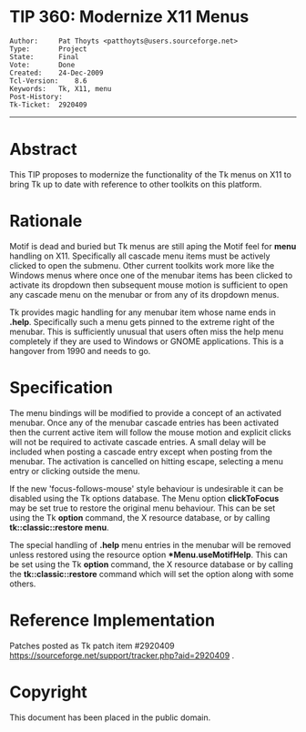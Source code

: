 # TIP 360: Modernize X11 Menus
	Author:		Pat Thoyts <patthoyts@users.sourceforge.net>
	Type:		Project
	State:		Final
	Vote:		Done
	Created:	24-Dec-2009
	Tcl-Version:	8.6
	Keywords:	Tk, X11, menu
	Post-History:	
	Tk-Ticket:	2920409
-----

# Abstract

This TIP proposes to modernize the functionality of the Tk menus on X11 to
bring Tk up to date with reference to other toolkits on this platform.

# Rationale

Motif is dead and buried but Tk menus are still aping the Motif feel for
**menu** handling on X11. Specifically all cascade menu items must be
actively clicked to open the submenu. Other current toolkits work more like
the Windows menus where once one of the menubar items has been clicked to
activate its dropdown then subsequent mouse motion is sufficient to open any
cascade menu on the menubar or from any of its dropdown menus.

Tk provides magic handling for any menubar item whose name ends in
**.help**. Specifically such a menu gets pinned to the extreme right of the
menubar. This is sufficiently unusual that users often miss the help menu
completely if they are used to Windows or GNOME applications. This is a
hangover from 1990 and needs to go.

# Specification

The menu bindings will be modified to provide a concept of an activated
menubar. Once any of the menubar cascade entries has been activated then the
current active item will follow the mouse motion and explicit clicks will not
be required to activate cascade entries. A small delay will be included when
posting a cascade entry except when posting from the menubar. The activation
is cancelled on hitting escape, selecting a menu entry or clicking outside the
menu.

If the new 'focus-follows-mouse' style behaviour is undesirable it can be
disabled using the Tk options database. The Menu option **clickToFocus** may
be set true to restore the original menu behaviour. This can be set using the
Tk **option** command, the X resource database, or by calling
**tk::classic::restore menu**.

The special handling of **.help** menu entries in the menubar will be
removed unless restored using the resource option **\*Menu.useMotifHelp**.
This can be set using the Tk **option** command, the X resource database or
by calling the **tk::classic::restore** command which will set the option
along with some others.

# Reference Implementation

Patches posted as Tk patch item \#2920409
<https://sourceforge.net/support/tracker.php?aid=2920409> .

# Copyright

This document has been placed in the public domain.


